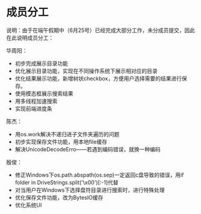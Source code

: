 # 成员分工
说明：由于在端午假期中（6月25号）已经完成大部分工作，未分成员提交，因此在此说明成员分工：

华周阳：
 - 初步完成展示目录功能
 - 优化展示目录功能，实现在不同操作系统下展示相对应的目录
 - 优化结果展示功能，新增树状checkbox，方便用户选择需要的结果进行保存。
 - 使用模态框展示搜索结果
 - 用多线程加速搜索
 - 实现前端进度条

陈杰：
 - 用os.work解决不递归进子文件夹遍历的问题
 - 初步实现保存文件功能，用本地file缓存
 - 解决UnicodeDecodeErro——若遇到编码错误，就换一种编码

殷俊：
 - 修正Windows下os.path.abspath(os.sep)一定返回c盘导致的错误，用if folder in DriveStrings.split('\x00')[:-1]代替
 - 对当用户在Windows下选择盘符目录进行搜索时，进行特殊处理
 - 优化保存文件功能，改为BytesIO缓存
 - 优化系统UI
